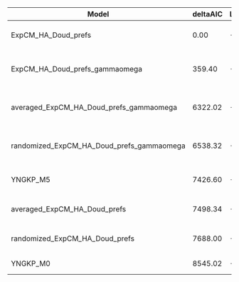 | Model                                     | deltaAIC | LogLikelihood | nParams | ParamValues                                               |
|-------------------------------------------|----------|---------------|---------|-----------------------------------------------------------|
| ExpCM_HA_Doud_prefs                       | 0.00     | -55951.89     | 6       | beta=1.51, kappa=3.39, omega=0.22                         |
| ExpCM_HA_Doud_prefs_gammaomega            | 359.40   | -56130.59     | 7       | alpha_omega=2.76, beta=1.53, beta_omega=10.00, kappa=3.51 |
| averaged_ExpCM_HA_Doud_prefs_gammaomega   | 6322.02  | -59111.90     | 7       | alpha_omega=1.13, beta=1.42, beta_omega=10.00, kappa=3.21 |
| randomized_ExpCM_HA_Doud_prefs_gammaomega | 6538.32  | -59220.05     | 7       | alpha_omega=1.14, beta=0.06, beta_omega=10.00, kappa=3.23 |
| YNGKP_M5                                  | 7426.60  | -59659.19     | 12      | alpha_omega=1.09, beta_omega=10.00, kappa=2.97            |
| averaged_ExpCM_HA_Doud_prefs              | 7498.34  | -59701.06     | 6       | beta=1.24, kappa=3.11, omega=0.11                         |
| randomized_ExpCM_HA_Doud_prefs            | 7688.00  | -59795.89     | 6       | beta=0.03, kappa=3.12, omega=0.11                         |
| YNGKP_M0                                  | 8545.02  | -60219.40     | 11      | kappa=2.88, omega=0.09                                    |